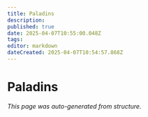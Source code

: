 ```yaml
---
title: Paladins
description: 
published: true
date: 2025-04-07T10:55:00.048Z
tags: 
editor: markdown
dateCreated: 2025-04-07T10:54:57.868Z
---
```


# Paladins

*This page was auto-generated from structure.*